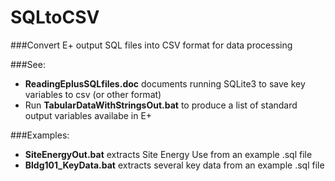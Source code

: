 SQLtoCSV
=======

###Convert E+ output SQL files into CSV format for data processing

###See:
- **ReadingEplusSQLfiles.doc** documents running SQLite3 to save key variables to csv (or other format)
- Run **TabularDataWithStringsOut.bat** to produce a list of standard output variables availabe in E+ 

###Examples: 
- **SiteEnergyOut.bat** extracts Site Energy Use from an example .sql file
- **Bldg101_KeyData.bat** extracts several key data from an example .sql file

